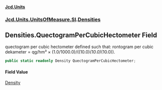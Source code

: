 #### [Jcd.Units](index.md 'index')
### [Jcd.Units.UnitsOfMeasure.SI](Jcd.Units.UnitsOfMeasure.SI.md 'Jcd.Units.UnitsOfMeasure.SI').[Densities](Densities.md 'Jcd.Units.UnitsOfMeasure.SI.Densities')

## Densities.QuectogramPerCubicHectometer Field

quectogram per cubic hectometer defined such that: rontogram per cubic dekameter = qg/hm³ ×
(1.0/1000.0)/((10.0)*(10.0)*(10.0)).

```csharp
public static readonly Density QuectogramPerCubicHectometer;
```

#### Field Value
[Density](Density.md 'Jcd.Units.UnitTypes.Density')